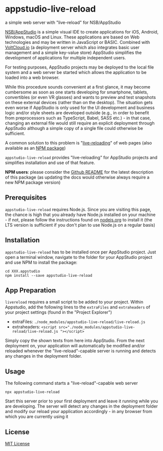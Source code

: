 # appstudio-live-reload #

a simple web server with "live-reload" for NSB/AppStudio

[NSB/AppStudio](https://www.nsbasic.com/) is a simple visual IDE to create applications for iOS, Android, Windows, macOS and Linux. These applications are based on Web technologies and may be written in JavaScript or BASIC. Combined with [VoltCloud.io](https://voltcloud.io/) (a deployment server which also integrates basic user management and a simple key-value store) AppStudio simplifies the development of applications for multiple independent users.

For testing purposes, AppStudio projects may be deployed to the local file system and a web server be started which allows the application to be loaded into a web browser.

While this procedure sounds convenient at a first glance, it may become cumbersome as soon as one starts developing for smartphone, tablets, convertibles (or even VR glasses) and wants to preview and test snapshots on these external devices (rather than on the desktop). The situation gets even worse if AppStudio is only used for the UI development and business logic and/or style sheets are developed outside (e.g., in order to benefit from preprocessors such as TypeScript, Babel, SASS etc.) - in that case, changing an external file would still require an explicit deployment through AppStudio although a simple copy of a single file could otherwise be sufficient.

A common solution to this problem is "[live-reloading](http://livereload.com/)" of web pages (also available as an [NPM package](https://www.npmjs.com/package/livereload))

`appstudio-live-reload` provides "live-reloading" for AppStudio projects and simplifies installation and use of that feature.

**NPM users**: please consider the [Github README](https://github.com/rozek/appstudio-live-reload/blob/main/README.md) for the latest description of this package (as updating the docs would otherwise always require a new NPM package version)

## Prerequisites ##

`appstudio-live-reload` requires Node.js. Since you are visiting this page, the chance is high that you already have Node.js installed on your machine - if not, please follow the instructions found on [nodejs.org](https://nodejs.org/) to install it (the LTS version is sufficient if you don't plan to use Node.js on a regular basis)

## Installation ##

`appstudio-live-reload` has to be installed once per AppStudio project. Just open a terminal window, navigate to the folder for your AppStudio project and use NPM to install the package:

```
cd XXX.appstudio
npm install --save appstudio-live-reload
```

## App Preparation ##

`livereload` requires a small script to be added to your project. Within Appstudio, add the following lines to the `extraFiles` and `extraheaders` of your project settings (found in the "Project Explorer")

* extraFiles: `./node_modules/appstudio-live-reload/live-reload.js`
* extraheaders: `<script src="./node_modules/appstudio-live-reload/live-reload.js "></script>`

Simply copy the shown texts from here into AppStudio. From the next deployment on, your application will automatically be modified and/or reloaded whenever the "live-reload"-capable server is running and detects any changes in the deployment folder.

## Usage ##

The following command starts a "live-reload"-capable web server

`npx appstudio-live-reload`

Start this server prior to your first deployment and leave it running while you are developing. The server will detect any changes in the deployment folder and modify our reload your application accordingly - in any browser from which you are currently using it

## License ##

[MIT License](LICENSE.md)
